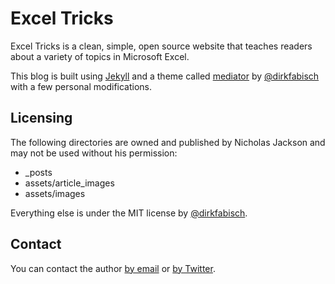 Excel Tricks
========

Excel Tricks is a clean, simple, open source website that teaches readers about a variety of topics in Microsoft Excel. 

This blog is built using [Jekyll](https://github.com/jekyll/jekyll) and a theme called [mediator](https://github.com/dirkfabisch/mediator) by [@dirkfabisch](https://github.com/dirkfabisch/mediator) with a few personal modifications. 

Licensing
---------

The following directories are owned and published by Nicholas Jackson and may not be used without his permission:

* _posts
* assets/article_images
* assets/images

Everything else is under the MIT license by [@dirkfabisch](https://github.com/dirkfabisch/mediator).

Contact
-------
You can contact the author [by email](mailto:admin@exceltricks.com) or [by Twitter](https://twitter.com/excel_tricks).

